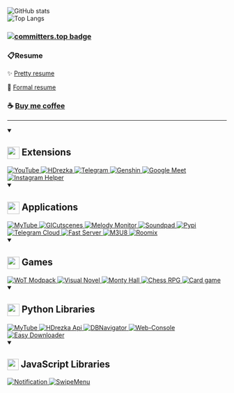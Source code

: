 <picture>
	<source media="(prefers-color-scheme: dark)" srcset="https://github-readme-stats.vercel.app/api?username=SuperZombi&show_icons=true&border_radius=15&theme=dark"/>
	<img src="https://github-readme-stats.vercel.app/api?username=SuperZombi&show_icons=true&border_radius=15" alt="GitHub stats" loading="lazy"/>
</picture>
<br>
<picture>
	<source media="(prefers-color-scheme: dark)" srcset="https://github-readme-stats.vercel.app/api/top-langs/?username=SuperZombi&border_radius=15&theme=dark"/>
	<img src="https://github-readme-stats.vercel.app/api/top-langs/?username=SuperZombi&border_radius=15" alt="Top Langs" loading="lazy"/>
</picture>

### [![committers.top badge](https://user-badge.committers.top/ukraine/SuperZombi.svg)](https://user-badge.committers.top/ukraine/SuperZombi)

### 📋Resume
✨ [Pretty resume](https://superzombi.github.io/resume/?true)

💼 [Formal resume](https://superzombi.github.io/resume/v2/)

### ☕ [Buy me coffee](https://donatello.to/super_zombi)

<hr>

<details open>
	<summary>
		<h2><img width="28px" align="top" src="https://developer.chrome.com/static/docs/extensions/images/home-hero.svg"> Extensions</h2>
	</summary>

<a href="https://github.com/SuperZombi/Picture-in-Picture-for-Youtube">
	<picture>
		<source media="(prefers-color-scheme: dark)" srcset="https://github-readme-stats.vercel.app/api/pin/?username=SuperZombi&repo=Picture-in-Picture-for-Youtube&border_radius=15&theme=dark"/>
		<img src="https://github-readme-stats.vercel.app/api/pin/?username=SuperZombi&repo=Picture-in-Picture-for-Youtube&border_radius=15" alt="YouTube" loading="lazy"/>
	</picture>
</a>
<a href="https://github.com/SuperZombi/HDrezka-Helper">
	<picture>
		<source media="(prefers-color-scheme: dark)" srcset="https://github-readme-stats.vercel.app/api/pin/?username=SuperZombi&repo=HDrezka-Helper&border_radius=15&theme=dark"/>
		<img src="https://github-readme-stats.vercel.app/api/pin/?username=SuperZombi&repo=HDrezka-Helper&border_radius=15" alt="HDrezka" loading="lazy"/>
	</picture>
</a>
<a href="https://github.com/SuperZombi/telegram-downloader">
	<picture>
		<source media="(prefers-color-scheme: dark)" srcset="https://github-readme-stats.vercel.app/api/pin/?username=SuperZombi&repo=telegram-downloader&border_radius=15&theme=dark"/>
		<img src="https://github-readme-stats.vercel.app/api/pin/?username=SuperZombi&repo=telegram-downloader&border_radius=15" alt="Telegram" loading="lazy"/>
	</picture>
</a>
<a href="https://github.com/SuperZombi/genshin-resin">
	<picture>
		<source media="(prefers-color-scheme: dark)" srcset="https://github-readme-stats.vercel.app/api/pin/?username=SuperZombi&repo=genshin-resin&border_radius=15&theme=dark"/>
		<img src="https://github-readme-stats.vercel.app/api/pin/?username=SuperZombi&repo=genshin-resin&border_radius=15" alt="Genshin" loading="lazy"/>
	</picture>
</a>
<a href="https://github.com/SuperZombi/Google-Meet-Helper">
	<picture>
		<source media="(prefers-color-scheme: dark)" srcset="https://github-readme-stats.vercel.app/api/pin/?username=SuperZombi&repo=Google-Meet-Helper&border_radius=15&theme=dark"/>
		<img src="https://github-readme-stats.vercel.app/api/pin/?username=SuperZombi&repo=Google-Meet-Helper&border_radius=15" alt="Google Meet" loading="lazy"/>
	</picture>
</a>
<a href="https://github.com/SuperZombi/Instagram-Helper">
	<picture>
		<source media="(prefers-color-scheme: dark)" srcset="https://github-readme-stats.vercel.app/api/pin/?username=SuperZombi&repo=Instagram-Helper&border_radius=15&theme=dark"/>
		<img src="https://github-readme-stats.vercel.app/api/pin/?username=SuperZombi&repo=Instagram-Helper&border_radius=15" alt="Instagram Helper" loading="lazy"/>
	</picture>
</a>
</details>


<details open>
	<summary>
		<h2><img width="28px" align="top" src="https://cdn-icons-png.flaticon.com/512/814/814120.png"> Applications</h2>
	</summary>

<a href="https://github.com/SuperZombi/MyTube-GUI">
	<picture>
		<source media="(prefers-color-scheme: dark)" srcset="https://github-readme-stats.vercel.app/api/pin/?username=SuperZombi&repo=MyTube-GUI&border_radius=15&theme=dark"/>
		<img src="https://github-readme-stats.vercel.app/api/pin/?username=SuperZombi&repo=MyTube-GUI&border_radius=15" alt="MyTube" loading="lazy"/>
	</picture>
</a>
<a href="https://github.com/SuperZombi/GICutscenesUI">
	<picture>
		<source media="(prefers-color-scheme: dark)" srcset="https://github-readme-stats.vercel.app/api/pin/?username=SuperZombi&repo=GICutscenesUI&border_radius=15&theme=dark"/>
		<img src="https://github-readme-stats.vercel.app/api/pin/?username=SuperZombi&repo=GICutscenesUI&border_radius=15" alt="GICutscenes" loading="lazy"/>
	</picture>
</a>
<a href="https://github.com/SuperZombi/melody-monitor">
	<picture>
		<source media="(prefers-color-scheme: dark)" srcset="https://github-readme-stats.vercel.app/api/pin/?username=SuperZombi&repo=melody-monitor&border_radius=15&theme=dark"/>
		<img src="https://github-readme-stats.vercel.app/api/pin/?username=SuperZombi&repo=melody-monitor&border_radius=15" alt="Melody Monitor" loading="lazy"/>
	</picture>
</a>
<a href="https://github.com/SuperZombi/soundpad-online">
	<picture>
		<source media="(prefers-color-scheme: dark)" srcset="https://github-readme-stats.vercel.app/api/pin/?username=SuperZombi&repo=soundpad-online&border_radius=15&theme=dark"/>
		<img src="https://github-readme-stats.vercel.app/api/pin/?username=SuperZombi&repo=soundpad-online&border_radius=15" alt="Soundpad" loading="lazy"/>
	</picture>
</a>
<a href="https://github.com/SuperZombi/Pypi-uploader">
	<picture>
		<source media="(prefers-color-scheme: dark)" srcset="https://github-readme-stats.vercel.app/api/pin/?username=SuperZombi&repo=pypi-uploader&border_radius=15&theme=dark"/>
		<img src="https://github-readme-stats.vercel.app/api/pin/?username=SuperZombi&repo=pypi-uploader&border_radius=15" alt="Pypi" loading="lazy"/>
	</picture>
</a>
<a href="https://github.com/SuperZombi/Telegram_Cloud">
	<picture>
		<source media="(prefers-color-scheme: dark)" srcset="https://github-readme-stats.vercel.app/api/pin/?username=SuperZombi&repo=Telegram_Cloud&border_radius=15&theme=dark"/>
		<img src="https://github-readme-stats.vercel.app/api/pin/?username=SuperZombi&repo=Telegram_Cloud&border_radius=15" alt="Telegram Cloud" loading="lazy"/>
	</picture>
</a>
<a href="https://github.com/SuperZombi/fast-server">
	<picture>
		<source media="(prefers-color-scheme: dark)" srcset="https://github-readme-stats.vercel.app/api/pin/?username=SuperZombi&repo=fast-server&border_radius=15&theme=dark"/>
		<img src="https://github-readme-stats.vercel.app/api/pin/?username=SuperZombi&repo=fast-server&border_radius=15" alt="Fast Server" loading="lazy"/>
	</picture>
</a>
<a href="https://github.com/SuperZombi/m3u8-downloader">
	<picture>
		<source media="(prefers-color-scheme: dark)" srcset="https://github-readme-stats.vercel.app/api/pin/?username=SuperZombi&repo=m3u8-downloader&border_radius=15&theme=dark"/>
		<img src="https://github-readme-stats.vercel.app/api/pin/?username=SuperZombi&repo=m3u8-downloader&border_radius=15" alt="M3U8" loading="lazy"/>
	</picture>
</a>
<a href="https://github.com/SuperZombi/roomix">
	<picture>
		<source media="(prefers-color-scheme: dark)" srcset="https://github-readme-stats.vercel.app/api/pin/?username=SuperZombi&repo=roomix&border_radius=15&theme=dark"/>
		<img src="https://github-readme-stats.vercel.app/api/pin/?username=SuperZombi&repo=roomix&border_radius=15" alt="Roomix" loading="lazy"/>
	</picture>
</a>
</details>


<details open>
	<summary>
		<h2><img width="28px" align="top" src="https://cdn-icons-png.flaticon.com/512/5930/5930147.png"> Games</h2>
	</summary>

<a href="https://github.com/SuperZombi/wot-modpack">
	<picture>
		<source media="(prefers-color-scheme: dark)" srcset="https://github-readme-stats.vercel.app/api/pin/?username=SuperZombi&repo=wot-modpack&border_radius=15&theme=dark"/>
		<img src="https://github-readme-stats.vercel.app/api/pin/?username=SuperZombi&repo=wot-modpack&border_radius=15" alt="WoT Modpack" loading="lazy"/>
	</picture>
</a>
<a href="https://github.com/SuperZombi/visual_novel">
	<picture>
		<source media="(prefers-color-scheme: dark)" srcset="https://github-readme-stats.vercel.app/api/pin/?username=SuperZombi&repo=visual_novel&border_radius=15&theme=dark"/>
		<img src="https://github-readme-stats.vercel.app/api/pin/?username=SuperZombi&repo=visual_novel&border_radius=15" alt="Visual Novel" loading="lazy"/>
	</picture>
</a>
<a href="https://github.com/SuperZombi/monty_hall">
	<picture>
		<source media="(prefers-color-scheme: dark)" srcset="https://github-readme-stats.vercel.app/api/pin/?username=SuperZombi&repo=monty_hall&border_radius=15&theme=dark"/>
		<img src="https://github-readme-stats.vercel.app/api/pin/?username=SuperZombi&repo=monty_hall&border_radius=15" alt="Monty Hall" loading="lazy"/>
	</picture>
</a>
<a href="https://github.com/SuperZombi/chess-rpg">
	<picture>
		<source media="(prefers-color-scheme: dark)" srcset="https://github-readme-stats.vercel.app/api/pin/?username=SuperZombi&repo=chess-rpg&border_radius=15&theme=dark"/>
		<img src="https://github-readme-stats.vercel.app/api/pin/?username=SuperZombi&repo=chess-rpg&border_radius=15" alt="Chess RPG" loading="lazy"/>
	</picture>
</a>
<a href="https://github.com/SuperZombi/card-game">
	<picture>
		<source media="(prefers-color-scheme: dark)" srcset="https://github-readme-stats.vercel.app/api/pin/?username=SuperZombi&repo=card-game&border_radius=15&theme=dark"/>
		<img src="https://github-readme-stats.vercel.app/api/pin/?username=SuperZombi&repo=card-game&border_radius=15" alt="Card game" loading="lazy"/>
	</picture>
</a>
</details>


<details open>
	<summary>
		<h2><img width="28px" align="top" src="https://cdn.iconscout.com/icon/free/png-512/free-python-logo-icon-download-in-svg-png-gif-file-formats--programming-language-logos-icons-1720083.png"> Python Libraries</h2>
	</summary>

<a href="https://github.com/SuperZombi/MyTube">
	<picture>
		<source media="(prefers-color-scheme: dark)" srcset="https://github-readme-stats.vercel.app/api/pin/?username=SuperZombi&repo=MyTube&border_radius=15&theme=dark"/>
		<img src="https://github-readme-stats.vercel.app/api/pin/?username=SuperZombi&repo=MyTube&border_radius=15" alt="MyTube" loading="lazy"/>
	</picture>
</a>
<a href="https://github.com/SuperZombi/HdRezkaApi">
	<picture>
		<source media="(prefers-color-scheme: dark)" srcset="https://github-readme-stats.vercel.app/api/pin/?username=SuperZombi&repo=HdRezkaApi&border_radius=15&theme=dark"/>
		<img src="https://github-readme-stats.vercel.app/api/pin/?username=SuperZombi&repo=HdRezkaApi&border_radius=15" alt="HDrezka Api" loading="lazy"/>
	</picture>
</a>
<a href="https://github.com/SuperZombi/DBNavigator">
	<picture>
		<source media="(prefers-color-scheme: dark)" srcset="https://github-readme-stats.vercel.app/api/pin/?username=SuperZombi&repo=DBNavigator&border_radius=15&theme=dark"/>
		<img src="https://github-readme-stats.vercel.app/api/pin/?username=SuperZombi&repo=DBNavigator&border_radius=15" alt="DBNavigator" loading="lazy"/>
	</picture>
</a>
<a href="https://github.com/SuperZombi/Web-Console">
	<picture>
		<source media="(prefers-color-scheme: dark)" srcset="https://github-readme-stats.vercel.app/api/pin/?username=SuperZombi&repo=Web-Console&border_radius=15&theme=dark"/>
		<img src="https://github-readme-stats.vercel.app/api/pin/?username=SuperZombi&repo=Web-Console&border_radius=15" alt="Web-Console" loading="lazy"/>
	</picture>
</a>
<a href="https://github.com/SuperZombi/PyEasyDownloader">
	<picture>
		<source media="(prefers-color-scheme: dark)" srcset="https://github-readme-stats.vercel.app/api/pin/?username=SuperZombi&repo=PyEasyDownloader&border_radius=15&theme=dark"/>
		<img src="https://github-readme-stats.vercel.app/api/pin/?username=SuperZombi&repo=PyEasyDownloader&border_radius=15" alt="Easy Downloader" loading="lazy"/>
	</picture>
</a>
</details>


<details open>
	<summary>
		<h2><img width="26px" align="top" src="https://cdn.worldvectorlogo.com/logos/javascript-1.svg"> JavaScript Libraries</h2>
	</summary>

<a href="https://github.com/SuperZombi/Notification_JS">
	<picture>
		<source media="(prefers-color-scheme: dark)" srcset="https://github-readme-stats.vercel.app/api/pin/?username=SuperZombi&repo=Notification_JS&border_radius=15&theme=dark"/>
		<img src="https://github-readme-stats.vercel.app/api/pin/?username=SuperZombi&repo=Notification_JS&border_radius=15" alt="Notification" loading="lazy"/>
	</picture>
</a>
<a href="https://github.com/SuperZombi/SwipeMenu_JS">
	<picture>
		<source media="(prefers-color-scheme: dark)" srcset="https://github-readme-stats.vercel.app/api/pin/?username=SuperZombi&repo=SwipeMenu_JS&border_radius=15&theme=dark"/>
		<img src="https://github-readme-stats.vercel.app/api/pin/?username=SuperZombi&repo=SwipeMenu_JS&border_radius=15" alt="SwipeMenu" loading="lazy"/>
	</picture>
</a>
</details>
